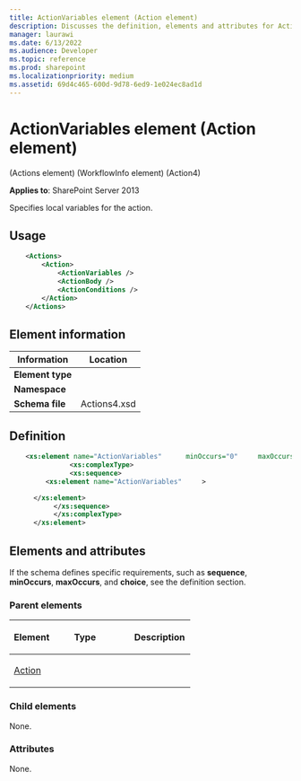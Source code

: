```yaml
---
title: ActionVariables element (Action element)
description: Discusses the definition, elements and attributes for ActionVariables element (Action element) which specifies local variables for the action.
manager: laurawi
ms.date: 6/13/2022
ms.audience: Developer
ms.topic: reference
ms.prod: sharepoint
ms.localizationpriority: medium
ms.assetid: 69d4c465-600d-9d78-6ed9-1e024ec8ad1d
---
```


# ActionVariables element (Action element) 

(Actions element) (WorkflowInfo element) (Action4)

**Applies to**: SharePoint Server 2013

Specifies local variables for the action.

## Usage

```XML
    <Actions>
        <Action>
            <ActionVariables />
            <ActionBody />
            <ActionConditions />
        </Action>
    </Actions>
```

## Element information

|Information|Location|
|---|---|
| **Element type**  |  |
| **Namespace**     |  |
| **Schema file**   | Actions4.xsd |


## Definition

```XML
    <xs:element name="ActionVariables"      minOccurs="0"     maxOccurs="1"    >
               <xs:complexType>
               <xs:sequence>
         <xs:element name="ActionVariables"     >

      </xs:element>  
           </xs:sequence>
           </xs:complexType>
      </xs:element>  
```

## Elements and attributes

If the schema defines specific requirements, such as **sequence**, **minOccurs**, **maxOccurs**, and **choice**, see the definition section.

### Parent elements

<table>
<colgroup>
<col width="33%" />
<col width="33%" />
<col width="33%" />
</colgroup>
<thead>
<tr class="header">
<th align="left"><p>Element</p></th>
<th align="left"><p>Type</p></th>
<th align="left"><p>Description</p></th>
</tr>
</thead>
<tbody>
<tr class="odd">
<td align="left"><p><a href="action-element-actions-elementworkflowinfo-elementaction4.md">Action</a></p></td>
<td align="left"><p></p></td>
<td align="left"><p></p></td>
</tr>
</tbody>
</table>

### Child elements

None.

### Attributes

None.








